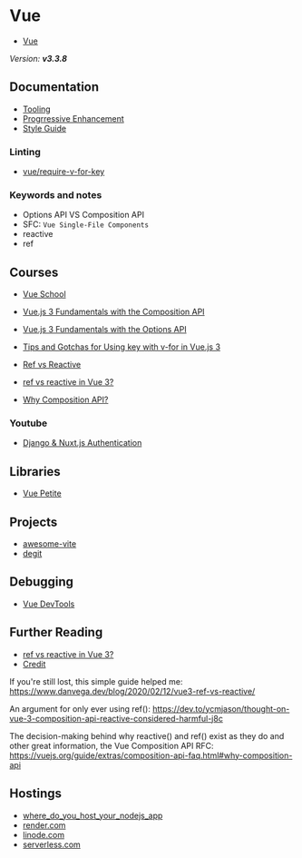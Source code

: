 Vue
=======================

* [Vue](https://vuejs.org/)

*Version: **v3.3.8***


Documentation
-------------


* [Tooling](https://vuejs.org/guide/scaling-up/tooling.html)
* [Progrressive Enhancement](https://developer.mozilla.org/en-US/docs/Glossary/Progressive_Enhancement)
* [Style Guide](https://vuejs.org/style-guide/)


### Linting

* [vue/require-v-for-key ](https://eslint.vuejs.org/rules/require-v-for-key.html)


### Keywords and notes

* Options API VS Composition API
* SFC: `Vue Single-File Components`
* reactive
* ref 


Courses
-------

* [Vue School](https://vueschool.io)
* [Vue.js 3 Fundamentals with the Composition API](https://vueschool.io/lessons/getting-started-with-vue-js-and-the-composition-api)
* [Vue.js 3 Fundamentals with the Options API ](https://vueschool.io/lessons/using-vue-dev-tools-with-vuejs-3?friend=vuejs)

* [Tips and Gotchas for Using key with v-for in Vue.js 3](https://vueschool.io/articles/vuejs-tutorials/tips-and-gotchas-for-using-key-with-v-for-in-vue-js-3/)
* [Ref vs Reactive](https://vuejsdevelopers.com/2022/06/01/ref-vs-reactive/)
* [ref vs reactive in Vue 3?](https://stackoverflow.com/questions/61452458/ref-vs-reactive-in-vue-3)
* [Why Composition API?](https://vuejs.org/guide/extras/composition-api-faq.html#why-composition-api)

### Youtube

* [Django & Nuxt.js Authentication](https://www.youtube.com/watch?v=j8fon1i_cRE)


Libraries
----------


* [Vue Petite](https://github.com/vuejs/petite-vue)



Projects
--------

* [awesome-vite](https://github.com/vitejs/awesome-vite#templates)
* [degit](https://github.com/Rich-Harris/degit)


Debugging
---------


* [Vue DevTools](https://devtools.vuejs.org/)


Further Reading
----------------


* [ref vs reactive in Vue 3?](https://stackoverflow.com/questions/61452458/ref-vs-reactive-in-vue-3)
* [Credit](https://stackoverflow.com/a/65262638/13903942)

If you're still lost, this simple guide helped me: https://www.danvega.dev/blog/2020/02/12/vue3-ref-vs-reactive/

An argument for only ever using ref(): https://dev.to/ycmjason/thought-on-vue-3-composition-api-reactive-considered-harmful-j8c

The decision-making behind why reactive() and ref() exist as they do and other great information, the Vue Composition API RFC: https://vuejs.org/guide/extras/composition-api-faq.html#why-composition-api


Hostings
--------

* [where_do_you_host_your_nodejs_app](https://www.reddit.com/r/node/comments/r5vs4z/where_do_you_host_your_nodejs_app/)
* [render.com](https://render.com/)
* [linode.com](https://www.linode.com/)
* [serverless.com](https://www.serverless.com/)